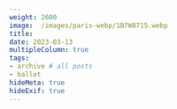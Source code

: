 ```yaml
---
weight: 2600
image:  /images/paris-webp/1B7W8715.webp
title:
date: 2023-03-13
multipleColumn: true
tags:
- archive # all posts
- ballet
hideMeta: true
hideExif: true
---
```

